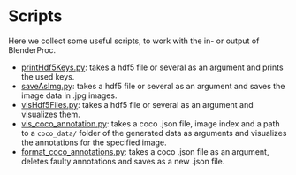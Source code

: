 # Scripts

Here we collect some useful scripts, to work with the in- or output of BlenderProc.


* [printHdf5Keys.py](printHdf5Keys.py): takes a hdf5 file or several as an argument and prints the used keys.
* [saveAsImg.py](saveAsImg.py): takes a hdf5 file or several as an argument and saves the image data in .jpg images.
* [visHdf5Files.py](visHdf5Files.py): takes a hdf5 file or several as an argument and visualizes them.
* [vis_coco_annotation.py](vis_coco_annotation.py): takes a coco .json file, image index and a path to a `coco_data/` folder of the generated data as arguments and visualizes the annotations for the specified image.
* [format_coco_annotations.py](format_coco_annotations.py): takes a coco .json file as an argument, deletes faulty annotations and saves as a new .json file.
